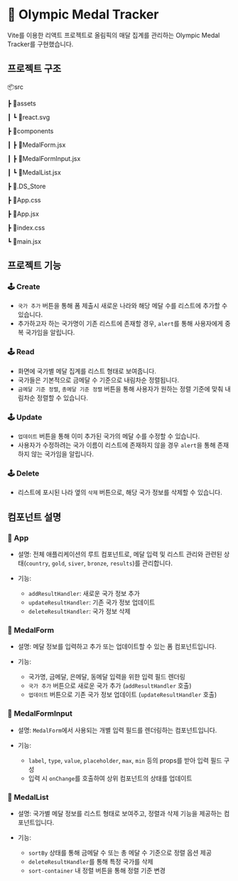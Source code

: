 # 🏅 Olympic Medal Tracker
Vite를 이용한 리액트 프로젝트로 올림픽의 매달 집계를 관리하는 Olympic Medal Tracker를 구현했습니다.

## 프로젝트 구조
📦src

 ┣ 📂assets
 
 ┃ ┗ 📜react.svg

 ┣ 📂components

 ┃ ┣ 📜MedalForm.jsx
 
 ┃ ┣ 📜MedalFormInput.jsx
 
 ┃ ┗ 📜MedalList.jsx
 
 ┣ 📜.DS_Store
 
 ┣ 📜App.css
 
 ┣ 📜App.jsx
 
 ┣ 📜index.css
 
 ┗ 📜main.jsx

## 프로젝트 기능
### 🕹️ Create
- `국가 추가` 버튼을 통해 폼 제출시 새로운 나라와 해당 메달 수를 리스트에 추가할 수 있습니다.
- 추가하고자 하는 국가명이 기존 리스트에 존재할 경우, `alert`를 통해 사용자에게 중복 국가임을 알립니다.

### 🕹️ Read
- 화면에 국가별 메달 집계를 리스트 형태로 보여줍니다.
- 국가들은 기본적으로 금메달 수 기준으로 내림차순 정렬됩니다.
- `금메달 기준 정렬`, `총메달 기준 정렬` 버튼을 통해 사용자가 원하는 정렬 기준에 맞춰 내림차순 정렬할 수 있습니다.

### 🕹️ Update
- `업데이트` 버튼을 통해 이미 추가된 국가의 메달 수를 수정할 수 있습니다.
- 사용자가 수정하려는 국가 이름이 리스트에 존재하지 않을 경우 `alert`을 통해 존재하지 않는 국가임을 알립니다.

### 🕹️ Delete
- 리스트에 포시된 나라 옆의 `삭제` 버튼으로, 해당 국가 정보를 삭제할 수 있습니다.


## 컴포넌트 설명
### 🧩 App
- 설명: 전체 애플리케이션의 루트 컴포넌트로, 메달 입력 및 리스트 관리와 관련된 상태(`country`, `gold`, `siver`, `bronze`, `results`)를 관리합니다.

- 기능:
    - `addResultHandler`: 새로운 국가 정보 추가
    - `updateResultHandler`: 기존 국가 정보 업데이트
    - `deleteResultHandler`: 국가 정보 삭제

### 🧩 MedalForm
- 설명: 메달 정보를 입력하고 추가 또는 업데이트할 수 있는 폼 컴포넌트입니다.

- 기능:
    - 국가명, 금메달, 은메달, 동메달 입력을 위한 입력 필드 렌더링
    - `국가 추가` 버튼으로 새로운 국가 추가 (`addResultHandler` 호출)
    - `업데이트` 버튼으로 기존 국가 정보 업데이트 (`updateResultHandler` 호출)

### 🧩 MedalFormInput
- 설명: `MedalForm`에서 사용되는 개별 입력 필드를 렌더링하는 컴포넌트입니다.

- 기능:
    - `label`, `type`, `value`, `placeholder`, `max`, `min` 등의 props를 받아 입력 필드 구성
    - 입력 시 `onChange`를 호출하여 상위 컴포넌트의 상태를 업데이트

### 🧩 MedalList
- 설명: 국가별 메달 정보를 리스트 형태로 보여주고, 정렬과 삭제 기능을 제공하는 컴포넌트입니다.

- 기능:
    - `sortBy` 상태를 통해 금메달 수 또는 총 메달 수 기준으로 정렬 옵션 제공
    - `deleteResultHandler`를 통해 특정 국가를 삭제
    - `sort-container` 내 정렬 버튼을 통해 정렬 기준 변경


